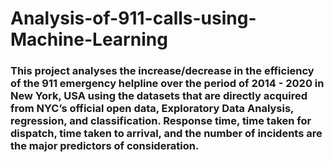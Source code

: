 # Analysis-of-911-calls-using-Machine-Learning

### This project analyses the increase/decrease in the efficiency of the 911 emergency helpline over the period of 2014 - 2020 in New York, USA using the datasets that are directly acquired from NYC’s official open data, Exploratory Data Analysis, regression, and classification. Response time, time taken for dispatch, time taken to arrival, and the number of incidents are the major predictors of consideration.
